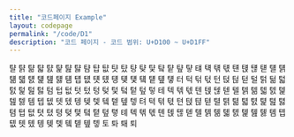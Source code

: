 ```yaml
---
title: "코드페이지 Example"
layout: codepage
permalink: "/code/D1"
description: "코드 페이지 - 코드 범위: U+D100 ~ U+D1FF"
---
```


<span class="character">턀</span>
<span class="character">턁</span>
<span class="character">턂</span>
<span class="character">턃</span>
<span class="character">턄</span>
<span class="character">턅</span>
<span class="character">턆</span>
<span class="character">턇</span>
<span class="character">턈</span>
<span class="character">턉</span>
<span class="character">턊</span>
<span class="character">턋</span>
<span class="character">턌</span>
<span class="character">턍</span>
<span class="character">턎</span>
<span class="character">턏</span>
<span class="character">턐</span>
<span class="character">턑</span>
<span class="character">턒</span>
<span class="character">턓</span>
<span class="character">턔</span>
<span class="character">턕</span>
<span class="character">턖</span>
<span class="character">턗</span>
<span class="character">턘</span>
<span class="character">턙</span>
<span class="character">턚</span>
<span class="character">턛</span>
<span class="character">턜</span>
<span class="character">턝</span>
<span class="character">턞</span>
<span class="character">턟</span>
<span class="character">턠</span>
<span class="character">턡</span>
<span class="character">턢</span>
<span class="character">턣</span>
<span class="character">턤</span>
<span class="character">턥</span>
<span class="character">턦</span>
<span class="character">턧</span>
<span class="character">턨</span>
<span class="character">턩</span>
<span class="character">턪</span>
<span class="character">턫</span>
<span class="character">턬</span>
<span class="character">턭</span>
<span class="character">턮</span>
<span class="character">턯</span>
<span class="character">터</span>
<span class="character">턱</span>
<span class="character">턲</span>
<span class="character">턳</span>
<span class="character">턴</span>
<span class="character">턵</span>
<span class="character">턶</span>
<span class="character">턷</span>
<span class="character">털</span>
<span class="character">턹</span>
<span class="character">턺</span>
<span class="character">턻</span>
<span class="character">턼</span>
<span class="character">턽</span>
<span class="character">턾</span>
<span class="character">턿</span>
<span class="character">텀</span>
<span class="character">텁</span>
<span class="character">텂</span>
<span class="character">텃</span>
<span class="character">텄</span>
<span class="character">텅</span>
<span class="character">텆</span>
<span class="character">텇</span>
<span class="character">텈</span>
<span class="character">텉</span>
<span class="character">텊</span>
<span class="character">텋</span>
<span class="character">테</span>
<span class="character">텍</span>
<span class="character">텎</span>
<span class="character">텏</span>
<span class="character">텐</span>
<span class="character">텑</span>
<span class="character">텒</span>
<span class="character">텓</span>
<span class="character">텔</span>
<span class="character">텕</span>
<span class="character">텖</span>
<span class="character">텗</span>
<span class="character">텘</span>
<span class="character">텙</span>
<span class="character">텚</span>
<span class="character">텛</span>
<span class="character">템</span>
<span class="character">텝</span>
<span class="character">텞</span>
<span class="character">텟</span>
<span class="character">텠</span>
<span class="character">텡</span>
<span class="character">텢</span>
<span class="character">텣</span>
<span class="character">텤</span>
<span class="character">텥</span>
<span class="character">텦</span>
<span class="character">텧</span>
<span class="character">텨</span>
<span class="character">텩</span>
<span class="character">텪</span>
<span class="character">텫</span>
<span class="character">텬</span>
<span class="character">텭</span>
<span class="character">텮</span>
<span class="character">텯</span>
<span class="character">텰</span>
<span class="character">텱</span>
<span class="character">텲</span>
<span class="character">텳</span>
<span class="character">텴</span>
<span class="character">텵</span>
<span class="character">텶</span>
<span class="character">텷</span>
<span class="character">텸</span>
<span class="character">텹</span>
<span class="character">텺</span>
<span class="character">텻</span>
<span class="character">텼</span>
<span class="character">텽</span>
<span class="character">텾</span>
<span class="character">텿</span>
<span class="character">톀</span>
<span class="character">톁</span>
<span class="character">톂</span>
<span class="character">톃</span>
<span class="character">톄</span>
<span class="character">톅</span>
<span class="character">톆</span>
<span class="character">톇</span>
<span class="character">톈</span>
<span class="character">톉</span>
<span class="character">톊</span>
<span class="character">톋</span>
<span class="character">톌</span>
<span class="character">톍</span>
<span class="character">톎</span>
<span class="character">톏</span>
<span class="character">톐</span>
<span class="character">톑</span>
<span class="character">톒</span>
<span class="character">톓</span>
<span class="character">톔</span>
<span class="character">톕</span>
<span class="character">톖</span>
<span class="character">톗</span>
<span class="character">톘</span>
<span class="character">톙</span>
<span class="character">톚</span>
<span class="character">톛</span>
<span class="character">톜</span>
<span class="character">톝</span>
<span class="character">톞</span>
<span class="character">톟</span>
<span class="character">토</span>
<span class="code tofu"></span>
<span class="code tofu"></span>
<span class="code tofu"></span>
<span class="code tofu"></span>
<span class="code tofu"></span>
<span class="code tofu"></span>
<span class="code tofu"></span>
<span class="code tofu"></span>
<span class="code tofu"></span>
<span class="code tofu"></span>
<span class="code tofu"></span>
<span class="code tofu"></span>
<span class="code tofu"></span>
<span class="code tofu"></span>
<span class="code tofu"></span>
<span class="code tofu"></span>
<span class="code tofu"></span>
<span class="code tofu"></span>
<span class="code tofu"></span>
<span class="code tofu"></span>
<span class="code tofu"></span>
<span class="code tofu"></span>
<span class="code tofu"></span>
<span class="code tofu"></span>
<span class="code tofu"></span>
<span class="code tofu"></span>
<span class="code tofu"></span>
<span class="character">톼</span>
<span class="code tofu"></span>
<span class="code tofu"></span>
<span class="code tofu"></span>
<span class="code tofu"></span>
<span class="code tofu"></span>
<span class="code tofu"></span>
<span class="code tofu"></span>
<span class="code tofu"></span>
<span class="code tofu"></span>
<span class="code tofu"></span>
<span class="code tofu"></span>
<span class="code tofu"></span>
<span class="code tofu"></span>
<span class="code tofu"></span>
<span class="code tofu"></span>
<span class="code tofu"></span>
<span class="code tofu"></span>
<span class="code tofu"></span>
<span class="code tofu"></span>
<span class="code tofu"></span>
<span class="code tofu"></span>
<span class="code tofu"></span>
<span class="code tofu"></span>
<span class="code tofu"></span>
<span class="code tofu"></span>
<span class="code tofu"></span>
<span class="code tofu"></span>
<span class="character">퇘</span>
<span class="code tofu"></span>
<span class="code tofu"></span>
<span class="code tofu"></span>
<span class="code tofu"></span>
<span class="code tofu"></span>
<span class="code tofu"></span>
<span class="code tofu"></span>
<span class="code tofu"></span>
<span class="code tofu"></span>
<span class="code tofu"></span>
<span class="code tofu"></span>
<span class="code tofu"></span>
<span class="code tofu"></span>
<span class="code tofu"></span>
<span class="code tofu"></span>
<span class="code tofu"></span>
<span class="code tofu"></span>
<span class="code tofu"></span>
<span class="code tofu"></span>
<span class="code tofu"></span>
<span class="code tofu"></span>
<span class="code tofu"></span>
<span class="code tofu"></span>
<span class="code tofu"></span>
<span class="code tofu"></span>
<span class="code tofu"></span>
<span class="code tofu"></span>
<span class="character">퇴</span>
<span class="code tofu"></span>
<span class="code tofu"></span>
<span class="code tofu"></span>
<span class="code tofu"></span>
<span class="code tofu"></span>
<span class="code tofu"></span>
<span class="code tofu"></span>
<span class="code tofu"></span>
<span class="code tofu"></span>
<span class="code tofu"></span>
<span class="code tofu"></span>